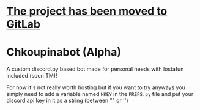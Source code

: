 
# [The project has been moved to GitLab](https://gitlab.com/chkoupinator/chkoupinabot)


# Chkoupinabot (Alpha)
A custom discord.py based bot made for personal needs with lostafun included (soon TM)!

For now it's not really worth hosting but if you want to try anyways you simply need to add a variable named `HKEY` in the `PREFS.py` file and put your discord api key in it as a string (between "" or '')
